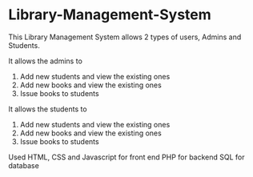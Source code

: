 # Library-Management-System

This Library Management System allows 2 types of users, Admins and Students. 

It allows the admins to 
1. Add new students and view the existing ones
2. Add new books and view the existing ones
3. Issue books to students

It allows the students to 
1. Add new students and view the existing ones
2. Add new books and view the existing ones
3. Issue books to students

Used HTML, CSS and Javascript for front end
PHP for backend
SQL for database

